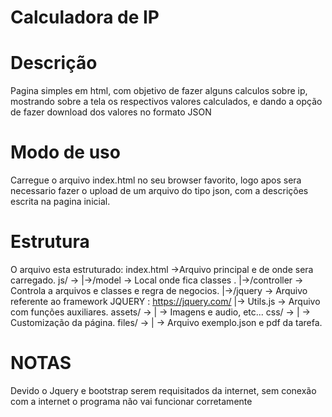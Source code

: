 Calculadora de IP
=======================


Descrição
===================
 Pagina simples em html, com objetivo de fazer alguns calculos sobre ip, mostrando sobre a 
 tela os respectivos valores calculados, e dando a opção de fazer download dos valores 
 no formato JSON 
 
Modo de uso
========================
Carregue o arquivo index.html no seu browser favorito, logo apos sera necessario fazer o 
upload de um arquivo do tipo json, com a descrições escrita na pagina inicial.

Estrutura
====================
O arquivo esta estruturado:
  index.html ->Arquivo principal e de onde sera carregado.
  js/ -> |->/model -> Local onde fica classes .
         |->/controller -> Controla a arquivos e classes e regra de negocios. 
         |->/jquery -> Arquivo referente ao framework JQUERY : https://jquery.com/
         |-> Utils.js -> Arquivo com funções auxiliares.
  assets/ -> | -> Imagens e audio, etc...
  css/ -> | -> Customização da página.
  files/ -> | -> Arquivo exemplo.json e pdf da tarefa.
 
  NOTAS
  =================
  Devido o Jquery e bootstrap serem requisitados da internet, sem conexão com a internet 
  o programa não vai funcionar corretamente
